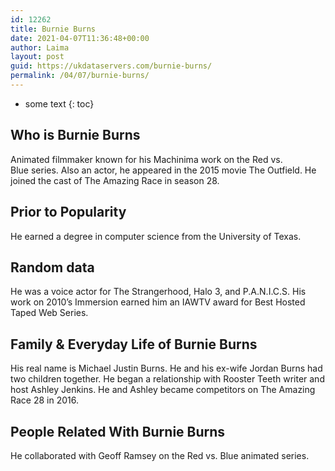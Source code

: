 ```yaml
---
id: 12262
title: Burnie Burns
date: 2021-04-07T11:36:48+00:00
author: Laima
layout: post
guid: https://ukdataservers.com/burnie-burns/
permalink: /04/07/burnie-burns/
---
```


* some text
{: toc}


## Who is Burnie Burns
                  
                  
                  
Animated filmmaker known for his Machinima work on the Red vs. Blue series. Also an actor, he appeared in the 2015 movie The Outfield. He joined the cast of The Amazing Race in season 28. 
                  
              
            
              
            
                
                
                
## Prior to Popularity
                  
                  
                  
He earned a degree in computer science from the University of Texas. 
                  
              
            
              
            
                
                
                
## Random data
                  
                  
                  
He was a voice actor for The Strangerhood, Halo 3, and P.A.N.I.C.S. His work on 2010&#8217;s Immersion earned him an IAWTV award for Best Hosted Taped Web Series. 
                  
              
            
              
            
                
                
                
## Family & Everyday Life of Burnie Burns
                  
                  
                  
His real name is Michael Justin Burns. He and his ex-wife Jordan Burns had two children together. He began a relationship with Rooster Teeth writer and host Ashley Jenkins. He and Ashley became competitors on The Amazing Race 28 in 2016.
                  
              
            
              
            
                
                
                
## People Related With Burnie Burns
                  
                  
                  
He collaborated with Geoff Ramsey on the Red vs. Blue animated series.
                  
              
            
              
            
                
              
            
              
              
            
            
              
            
          
          
          
